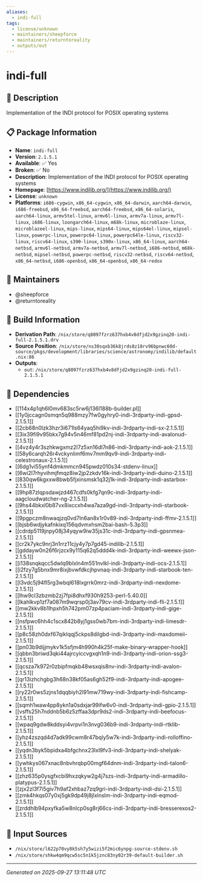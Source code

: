 ```yaml
---
aliases:
  - indi-full
tags:
  - license/unknown
  - maintainers/sheepforce
  - maintainers/returntoreality
  - outputs/out
---
```


# indi-full

## 📝 Description

Implementation of the INDI protocol for POSIX operating systems

## 📋 Package Information

- **Name**: `indi-full`
- **Version**: `2.1.5.1`
- **Available**: ✅ Yes
- **Broken**: ✅ No
- **Description**: Implementation of the INDI protocol for POSIX operating systems
- **Homepage**: [https://www.indilib.org/](https://www.indilib.org/)
- **License**: `unknown`
- **Platforms**: `i686-cygwin`, `x86_64-cygwin`, `x86_64-darwin`, `aarch64-darwin`, `i686-freebsd`, `x86_64-freebsd`, `aarch64-freebsd`, `x86_64-solaris`, `aarch64-linux`, `armv5tel-linux`, `armv6l-linux`, `armv7a-linux`, `armv7l-linux`, `i686-linux`, `loongarch64-linux`, `m68k-linux`, `microblaze-linux`, `microblazeel-linux`, `mips-linux`, `mips64-linux`, `mips64el-linux`, `mipsel-linux`, `powerpc-linux`, `powerpc64-linux`, `powerpc64le-linux`, `riscv32-linux`, `riscv64-linux`, `s390-linux`, `s390x-linux`, `x86_64-linux`, `aarch64-netbsd`, `armv6l-netbsd`, `armv7a-netbsd`, `armv7l-netbsd`, `i686-netbsd`, `m68k-netbsd`, `mipsel-netbsd`, `powerpc-netbsd`, `riscv32-netbsd`, `riscv64-netbsd`, `x86_64-netbsd`, `i686-openbsd`, `x86_64-openbsd`, `x86_64-redox`
## 👥 Maintainers

- @sheepforce
- @returntoreality


## 🔧 Build Information

- **Derivation Path**: `/nix/store/q8097fzrz637hxb4v8dfjd2x9gzinq20-indi-full-2.1.5.1.drv`
- **Source Position**: `/nix/store/ns30sqxb36k8jrds8z18rv96bpnwc60d-source/pkgs/development/libraries/science/astronomy/indilib/default.nix:86`
- **Outputs**:
  - `out`:  `/nix/store/q8097fzrz637hxb4v8dfjd2x9gzinq20-indi-full-2.1.5.1`

## 🔗 Dependencies

- [[114x4p1qh6l0mv683sc5rw6j136l188b-builder.pl]]
- [[1y0jccagn0smqn5q988mzy7fw0gyhry0-indi-3rdparty-indi-gpsd-2.1.5.1]]
- [[2cb68n0lzk3hzr3i671ls64yaq5hi9kv-indi-3rdparty-indi-sx-2.1.5.1]]
- [[3ix39fi9v95bkx7g94v5n46mf81pd2nj-indi-3rdparty-indi-avalonud-2.1.5.1]]
- [[4vz4y4r3szhkwgxmz2l7z5xn16dl7n86-indi-3rdparty-indi-aok-2.1.5.1]]
- [[58y6carqh26r4vckynlimf6mv7mm9qv9-indi-3rdparty-indi-celestronaux-2.1.5.1]]
- [[6dg1vi55ynf4dmkmmcn945pwdz010s34-stdenv-linux]]
- [[6wi2l7rhyvihmjfmqz8iw2jp2zkdv16k-indi-3rdparty-indi-duino-2.1.5.1]]
- [[830qw6kgxxw8bwb5fjxinsmsk1q32j1k-indi-3rdparty-indi-astarbox-2.1.5.1]]
- [[9hp87zlqpsdawjzd467cdfs0kfg7qn9c-indi-3rdparty-indi-aagcloudwatcher-ng-2.1.5.1]]
- [[9hs44bkxl0b87vx8ixccxh4wa7aza9gd-indi-3rdparty-indi-starbook-2.1.5.1]]
- [[9pgpczm8nwaqjzq0vd7ln6an8x1r0v89-indi-3rdparty-indi-ffmv-2.1.5.1]]
- [[bjsb6wdjykafnkixq156qdvmxhsm2bai-bash-5.3p3]]
- [[cdrdp5119jnpy08j34yqyw9iw35js31c-indi-3rdparty-indi-gpsnmea-2.1.5.1]]
- [[cr2k7ykc9nrj3n1rrz11cjy4y7p7gd45-indilib-2.1.5.1]]
- [[gddayw0n26f6rjzcx9y115q62q5ddd4k-indi-3rdparty-indi-weewx-json-2.1.5.1]]
- [[i138snqkqcc5dwlq9blxln4m551nvlkl-indi-3rdparty-indi-ocs-2.1.5.1]]
- [[i2fzy7g5bnx9mr8ixjbvwfdkcjhpvnaq-indi-3rdparty-indi-starbook-ten-2.1.5.1]]
- [[l3vdc5j94fl5rg3wbql618lxgrrk0mrz-indi-3rdparty-indi-nexdome-2.1.5.1]]
- [[lhw9cl3zbzmb2zj7fpi8dhxf930h9253-perl-5.40.0]]
- [[lkahlkvp1zf7a087m9wqrsp0j3av79cv-indi-3rdparty-indi-fli-2.1.5.1]]
- [[mw2kkv8b1lhpxh5h742pm07zp4paciam-indi-3rdparty-indi-gige-2.1.5.1]]
- [[nsfpwc6hh4c1scx842b8yj1gss0wb7bm-indi-3rdparty-indi-limesdr-2.1.5.1]]
- [[p8c58zh0dxf67qiklqqj5ckps8dilgbd-indi-3rdparty-indi-maxdomeii-2.1.5.1]]
- [[pn03b9dijjmykv1k5sfjm4h990h4k25f-make-binary-wrapper-hook]]
- [[qbbn3briwd3qki44ajrcyiccvgxqh1n9-indi-3rdparty-indi-orion-ssg3-2.1.5.1]]
- [[qcsza7k972r0zbipfmqkb48wsxqis8nv-indi-3rdparty-indi-avalon-2.1.5.1]]
- [[qr13izhchgbg3h68n38kf05as6gh52f9-indi-3rdparty-indi-apogee-2.1.5.1]]
- [[ry22r0ws5zjns1dqqbiyh2l91mw719wy-indi-3rdparty-indi-fishcamp-2.1.5.1]]
- [[sqmh1waw4pp8ykn1a0sdxjar99ifw6v0-indi-3rdparty-indi-gpio-2.1.5.1]]
- [[vsffs25h7nddnb5b6z5zffaa3dpr9ds2-indi-3rdparty-indi-beefocus-2.1.5.1]]
- [[wpaq9gdw8kddsyi4vrpvi1n3nvg036b9-indi-3rdparty-indi-rtklib-2.1.5.1]]
- [[yhz4zszqd4d7adk99cwm8r47bqly5w7k-indi-3rdparty-indi-rolloffino-2.1.5.1]]
- [[yqdn3byk5bpidxa4bfgchnx23lxl9fv3-indi-3rdparty-indi-shelyak-2.1.5.1]]
- [[ywhkys067xnac8nbvhrqbp00mgf64dnm-indi-3rdparty-indi-talon6-2.1.5.1]]
- [[zhz635p0ysgfxcbi9hxzqkyw2g4j7szs-indi-3rdparty-indi-armadillo-platypus-2.1.5.1]]
- [[zjx2zl3f7i5giv7h9af2xhbaz7zq9gri-indi-3rdparty-indi-dsi-2.1.5.1]]
- [[zmk4hkqs07y0xj5gk9dp49j8jlxlnslm-indi-3rdparty-indi-eqmod-2.1.5.1]]
- [[zrddhlb94pxyfka5w8nlcp0sg8rj66cs-indi-3rdparty-indi-bresserexos2-2.1.5.1]]

## 📁 Input Sources

- `/nix/store/l622p70vy8k5sh7y5wizi5f2mic6ynpg-source-stdenv.sh`
- `/nix/store/shkw4qm9qcw5sc5n1k5jznc83ny02r39-default-builder.sh`

---
*Generated on 2025-09-27 13:11:48 UTC*
